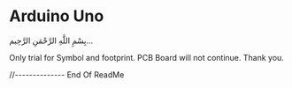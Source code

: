 # Arduino Uno
بِسْمِ اللَّهِ الرَّحْمَنِ الرَّحِيم... 
 
Only trial for Symbol and footprint.
PCB Board will not continue.
Thank you.

//-------------- End Of ReadMe
